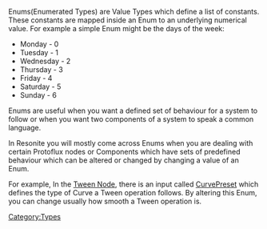 Enums(Enumerated Types) are Value Types which define a list of
constants. These constants are mapped inside an Enum to an underlying
numerical value. For example a simple Enum might be the days of the
week:

-   Monday - 0
-   Tuesday - 1
-   Wednesday - 2
-   Thursday - 3
-   Friday - 4
-   Saturday - 5
-   Sunday - 6

Enums are useful when you want a defined set of behaviour for a system
to follow or when you want two components of a system to speak a common
language.

In Resonite you will mostly come across Enums when you are dealing with
certain Protoflux nodes or Components which have sets of predefined
behaviour which can be altered or changed by changing a value of an
Enum.

For example, In the [Tween Node](Tween_(Protoflux_node) "wikilink"),
there is an input called [CurvePreset](CurvePreset "wikilink") which
defines the type of Curve a Tween operation follows. By altering this
Enum, you can change usually how smooth a Tween operation is.

[Category:Types](Category:Types "wikilink")